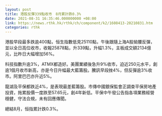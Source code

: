 ```yaml
---
layout: post
title: 港股反彈339點收市　8月累計跌0.3%
date: 2021-08-31 16:35:46.000000000 +08:00
link: https://news.rthk.hk/rthk/ch/component/k2/1608413-20210831.htm
categories: rthk
---
```


港股早段最多跌逾400點，恒生指數低見25110點，午後跟隨上海A股拗腰反彈，並以全日高位收市，收報25878點，升339點，升幅1.3%，主板成交額2134億元，比昨日大幅增加56%。

科技指數升逾3%，ATMX都造好。美團業績後急升9%收市，迫近250元水平，創逾1個月收市新高，亦是今日升幅最大藍籌股。騰訊早段挫4%，但反彈逾3%收市。阿里巴巴亦升近5%。

龍湖及平保都跌近4%，是表現最差藍籌股。市傳中國銀保監會正調查平保房地產投資，拖累股價一度跌至57.65元，創4年新低。平保中午發公告指各項業務經營穩健，守法合規，未有回應傳聞。

總結8月，恒指累計跌0.3%。
